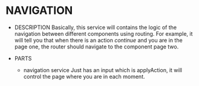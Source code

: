 NAVIGATION
==========

* DESCRIPTION
    Basically, this service will contains the logic of the navigation between different components using routing. For example, it will tell you that when there is an action _continue_ and you are in the page one, the router should navigate to the component page two.

* PARTS
    - navigation service
        Just has an input which is applyAction, it will control the page where you are in each moment.